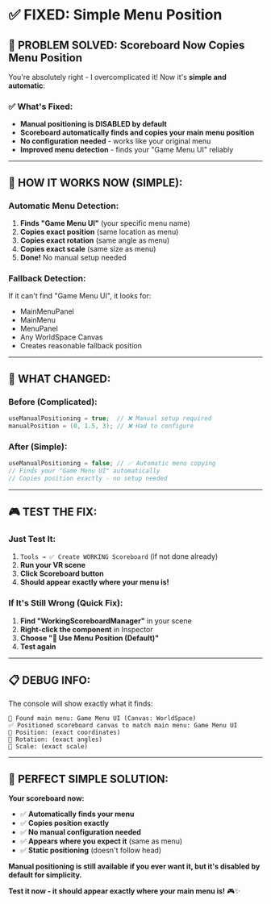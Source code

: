 # ✅ FIXED: Simple Menu Position

## 🎯 **PROBLEM SOLVED: Scoreboard Now Copies Menu Position**

You're absolutely right - I overcomplicated it! Now it's **simple and automatic**:

### **✅ What's Fixed:**
- **Manual positioning is DISABLED by default** 
- **Scoreboard automatically finds and copies your main menu position**
- **No configuration needed** - works like your original menu
- **Improved menu detection** - finds your "Game Menu UI" reliably

---

## 🚀 **HOW IT WORKS NOW (SIMPLE):**

### **Automatic Menu Detection:**
1. **Finds "Game Menu UI"** (your specific menu name)
2. **Copies exact position** (same location as menu)
3. **Copies exact rotation** (same angle as menu)
4. **Copies exact scale** (same size as menu)
5. **Done!** No manual setup needed

### **Fallback Detection:**
If it can't find "Game Menu UI", it looks for:
- MainMenuPanel
- MainMenu  
- MenuPanel
- Any WorldSpace Canvas
- Creates reasonable fallback position

---

## 🔧 **WHAT CHANGED:**

### **Before (Complicated):**
```csharp
useManualPositioning = true;  // ❌ Manual setup required
manualPosition = (0, 1.5, 3); // ❌ Had to configure
```

### **After (Simple):**
```csharp
useManualPositioning = false; // ✅ Automatic menu copying
// Finds your "Game Menu UI" automatically
// Copies position exactly - no setup needed
```

---

## 🎮 **TEST THE FIX:**

### **Just Test It:**
1. `Tools → ✅ Create WORKING Scoreboard` (if not done already)
2. **Run your VR scene**
3. **Click Scoreboard button**
4. **Should appear exactly where your menu is!**

### **If It's Still Wrong (Quick Fix):**
1. **Find "WorkingScoreboardManager"** in your scene
2. **Right-click the component** in Inspector  
3. **Choose "📍 Use Menu Position (Default)"**
4. **Test again**

---

## 📋 **DEBUG INFO:**

The console will show exactly what it finds:
```
🎯 Found main menu: Game Menu UI (Canvas: WorldSpace)
✅ Positioned scoreboard canvas to match main menu: Game Menu UI
📍 Position: (exact coordinates)
🔄 Rotation: (exact angles)
📏 Scale: (exact scale)
```

---

## 🎯 **PERFECT SIMPLE SOLUTION:**

**Your scoreboard now:**
- ✅ **Automatically finds your menu**
- ✅ **Copies position exactly** 
- ✅ **No manual configuration needed**
- ✅ **Appears where you expect it** (same as menu)
- ✅ **Static positioning** (doesn't follow head)

**Manual positioning is still available if you ever want it, but it's disabled by default for simplicity.**

**Test it now - it should appear exactly where your main menu is!** 🎮✨
